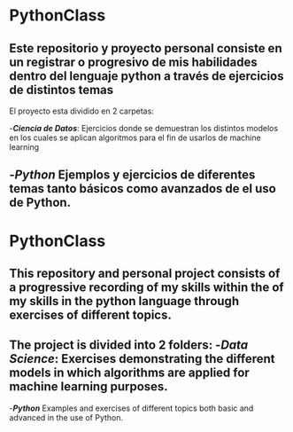 # PythonClass
Este repositorio y proyecto personal consiste en un registrar
o progresivo de mis habilidades dentro del lenguaje python a través de ejercicios de distintos temas
-
El proyecto esta dividido en 2 carpetas:

-***Ciencia de Datos***:
Ejercicios donde se demuestran los distintos modelos en los cuales se aplican algoritmos para el fin de usarlos de machine learning

-***Python***
Ejemplos y ejercicios de diferentes temas tanto básicos como avanzados de el uso de Python.
---
# PythonClass
This repository and personal project consists of a progressive recording of my skills within the
of my skills in the python language through exercises of different topics.
-
The project is divided into 2 folders:
-***Data Science***:
Exercises demonstrating the different models in which algorithms are applied for machine learning purposes.
-
-***Python***
Examples and exercises of different topics both basic and advanced in the use of Python.